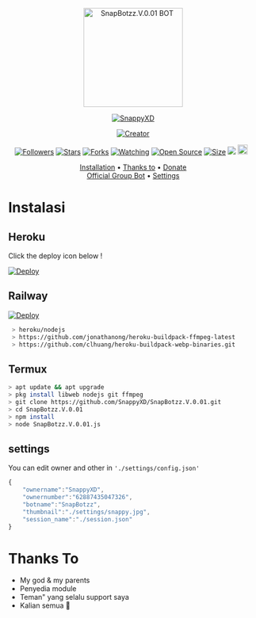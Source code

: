 <p align="center">
<img src="https://github.com/SnappyXD/SnapBotzz.V.0.01/blob/v1/settings/SnapBotzz.V.0.01.jpg" alt="SnapBotzz.V.0.01 BOT" width="200"/>

<p align="center">
    <a href="https://SnappyXD.github.io">
        <img
            src="https://readme-typing-svg.herokuapp.com?size=15&width=280&lines=Thanks+for+using+SnapBotzz.V.0.01+bot+🤗"
            alt="SnappyXD"
        />
    </a>
</p>

</p>
<p align="center">
<a href="https://SnappyXD.github.io"><img title="Creator" src="https://img.shields.io/badge/Creator-SnappyXD-red.svg?style=for-the-badge&logo=github"></a>
</p>
<p align="center">
<a href="https://github.com/SnappyXD/followers"><img title="Followers" src="https://img.shields.io/github/followers/SnappyXD?color=red&style=flat-square"></a>
<a href="https://github.com/SnappyXD/SnapBotzz.V.0.01/stargazers/"><img title="Stars" src="https://img.shields.io/github/stars/SnappyXD/SnapBotzz.V.0.01?color=blue&style=flat-square"></a>
<a href="https://github.com/SnappyXD/SnapBotzz.V.0.01/network/members"><img title="Forks" src="https://img.shields.io/github/forks/SnappyXD/SnapBotzz.V.0.01?color=red&style=flat-square"></a>
<a href="https://github.com/SnappyXD/SnapBotzz.V.0.01/watchers"><img title="Watching" src="https://img.shields.io/github/watchers/SnappyXD/SnapBotzz.V.0.01?label=Watchers&color=blue&style=flat-square"></a>
<a href="https://github.com/SnappyXD/SnapBotzz.V.0.01"><img title="Open Source" src="https://badges.frapsoft.com/os/v2/open-source.svg?v=103"></a>
<a href="https://github.com/SnappyXD/SnapBotzz.V.0.01/"><img title="Size" src="https://img.shields.io/github/repo-size/SnappyXD/SnapBotzz.V.0.01?style=flat-square&color=green"></a>
<a href="https://hits.seeyoufarm.com"><img src="https://hits.seeyoufarm.com/api/count/incr/badge.svg?url=https%3A%2F%2Fgithub.com%2FSnappyXD%2FSnapBotzz.V.0.01&count_bg=%2379C83D&title_bg=%23555555&icon=probot.svg&icon_color=%2300FF6D&title=hits&edge_flat=false"/></a>
<a href="https://github.com/SnappyXD/SnapBotzz.V.0.01/graphs/commit-activity"><img height="20" src="https://img.shields.io/badge/Maintained%3F-yes-green.svg"></a>&nbsp;&nbsp;
</p>

<p align="center">
  <a href="https://github.com/SnappyXD/SnapBotzz.V.0.01#instalasi">Installation</a> •
  <a href="https://github.com/SnappyXD/SnapBotzz.V.0.01#thanks-to">Thanks to</a> •
  <a href="https://github.com/SnappyXD/SnapBotzz.V.0.01#donate">Donate</a></br>
  <a href="https://github.com/SnappyXD/SnapBotzz.V.0.01#Official-Group"> Official Group Bot</a> •
  <a href="https://github.com/SnappyXD/SnapBotzz.V.0.01#settings">Settings</a>

</p>
</div>


# Instalasi
## Heroku 

Click the deploy icon below !

[![Deploy](https://www.herokucdn.com/deploy/button.svg)](https://heroku.com/deploy?template=https://github.com/SnappyXD/SnapBotzz.V.0.01)

## Railway
[![Deploy](https://railway.app/button.svg)](https://railway.app/new/template?template=https%3A%2F%2Fgithub.com%2FSnappyXD%2Fsnapbot) 

```bash
 > heroku/nodejs
 > https://github.com/jonathanong/heroku-buildpack-ffmpeg-latest
 > https://github.com/clhuang/heroku-buildpack-webp-binaries.git
```

## Termux
```bash
> apt update && apt upgrade
> pkg install libweb nodejs git ffmpeg
> git clone https://github.com/SnappyXD/SnapBotzz.V.0.01.git
> cd SnapBotzz.V.0.01
> npm install
> node SnapBotzz.V.0.01.js
```

## settings
You can edit owner and other in `'./settings/config.json'`

```ts
{
	"ownername":"SnappyXD",
	"ownernumber":"62887435047326",
	"botname":"SnapBotzz",
	"thumbnail":"./settings/snappy.jpg",
	"session_name":"./session.json"
}
```
 
# Thanks To
- My god & my parents
- Penyedia module
- Teman" yang selalu support saya
- Kalian semua 🛐
